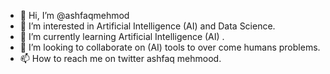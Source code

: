 - 👋 Hi, I’m @ashfaqmehmod
- 👀 I’m interested in Artificial Intelligence (AI) and Data Science.
- 🌱 I’m currently learning Artificial Intelligence (AI) .
- 💞️ I’m looking to collaborate on  (AI) tools to over come humans problems.
- 📫 How to reach me on twitter ashfaq mehmood.


